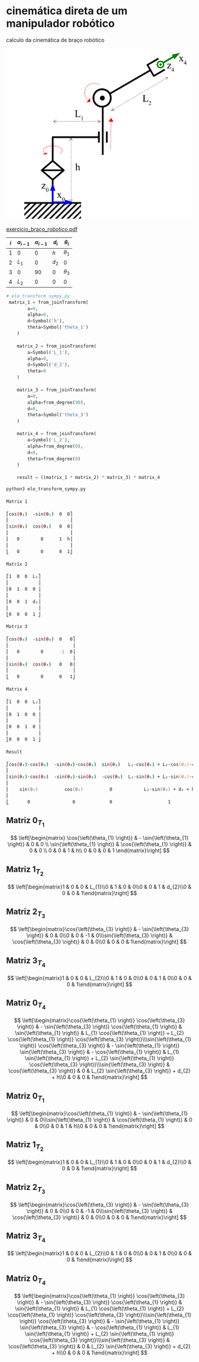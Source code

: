 # cinemática direta de um manipulador robótico

calculo da cinemática de  braço robótico


![braço](docs/exemplo_braco.png)

[exercicio_braço_robotico.pdf](docs/Avaliao_Semanal_sobre_cinemtica_direta.pdf)


| $i$ | $a_{i-1}$ | $\alpha_{i-1}$ | $d_{i}$ | $\theta_i$ |
| --- | --------- | -------------- | ------- | ---------- |
| 1   | $0$       | $0$            | $h$     | $\theta_1$ |
| 2   | $L_1$     | $0$            | $d_2$   | $0$        |
| 3   | $0$       | $90$           | $0$     | $\theta_3$ |
| 4   | $L_2$     | $0$            | $0$     | $0$        |

 
```python
# elo_transform_sympy.py
 matrix_1 = from_joinTransform(
        a=0,
        alpha=0,
        d=Symbol('h'),
        theta=Symbol('theta_1')
    )

    matrix_2 = from_joinTransform(
        a=Symbol('L_1'),
        alpha=0,
        d=Symbol('d_2'),
        theta=0
    )

    matrix_3 = from_joinTransform(
        a=0,
        alpha=from_degree(90),
        d=0,
        theta=Symbol('theta_3')
    )

    matrix_4 = from_joinTransform(
        a=Symbol('L_2'),
        alpha=from_degree(0),
        d=0,
        theta=from_degree(0)
    )

    result = ((matrix_1 * matrix_2) * matrix_3) * matrix_4
```

```zsh
python3 elo_transform_sympy.py

Matrix 1

⎡cos(θ₁)  -sin(θ₁)  0  0⎤
⎢                       ⎥
⎢sin(θ₁)  cos(θ₁)   0  0⎥
⎢                       ⎥
⎢   0        0      1  h⎥
⎢                       ⎥
⎣   0        0      0  1⎦

Matrix 2

⎡1  0  0  L₁⎤
⎢           ⎥
⎢0  1  0  0 ⎥
⎢           ⎥
⎢0  0  1  d₂⎥
⎢           ⎥
⎣0  0  0  1 ⎦

Matrix 3

⎡cos(θ₃)  -sin(θ₃)  0   0⎤
⎢                        ⎥
⎢   0        0      -1  0⎥
⎢                        ⎥
⎢sin(θ₃)  cos(θ₃)   0   0⎥
⎢                        ⎥
⎣   0        0      0   1⎦

Matrix 4

⎡1  0  0  L₂⎤
⎢           ⎥
⎢0  1  0  0 ⎥
⎢           ⎥
⎢0  0  1  0 ⎥
⎢           ⎥
⎣0  0  0  1 ⎦

Result

⎡cos(θ₁)⋅cos(θ₃)  -sin(θ₃)⋅cos(θ₁)  sin(θ₁)   L₁⋅cos(θ₁) + L₂⋅cos(θ₁)⋅cos(θ₃)  ⎤
⎢                                                                            ⎥
⎢sin(θ₁)⋅cos(θ₃)  -sin(θ₁)⋅sin(θ₃)  -cos(θ₁)  L₁⋅sin(θ₁) + L₂⋅sin(θ₁)⋅cos(θ₃)  ⎥
⎢                                                                            ⎥
⎢    sin(θ₃)          cos(θ₃)          0            L₂⋅sin(θ₃) + d₂ + h      ⎥
⎢                                                                            ⎥
⎣       0                0             0                     1               ⎦

```
##  Matriz $0_{T_1}$

$$
\left[\begin{matrix}
\cos{\left(\theta_{1} \right)} & - \sin{\left(\theta_{1} \right)} & 0 & 0 \\
\sin{\left(\theta_{1} \right)} & \cos{\left(\theta_{1} \right)} & 0 & 0 \\
0 & 0 & 1 & h\\
0 & 0 & 0 & 1
\end{matrix}\right]
$$

##  Matriz $1_{T_2}$

$$
\left[\begin{matrix}1 & 0 & 0 & L_{1}\\0 & 1 & 0 & 0\\0 & 0 & 1 & d_{2}\\0 & 0 & 0 & 1\end{matrix}\right]
$$

##  Matriz $2_{T_3}$

$$
\left[\begin{matrix}\cos{\left(\theta_{3} \right)} & - \sin{\left(\theta_{3} \right)} & 0 & 0\\0 & 0 & -1 & 0\\\sin{\left(\theta_{3} \right)} & \cos{\left(\theta_{3} \right)} & 0 & 0\\0 & 0 & 0 & 1\end{matrix}\right]
$$

##  Matriz $3_{T_4}$

$$
\left[\begin{matrix}1 & 0 & 0 & L_{2}\\0 & 1 & 0 & 0\\0 & 0 & 1 & 0\\0 & 0 & 0 & 1\end{matrix}\right]
$$

##  Matriz $0_{T_4}$

$$
\left[\begin{matrix}\cos{\left(\theta_{1} \right)} \cos{\left(\theta_{3} \right)} & - \sin{\left(\theta_{3} \right)} \cos{\left(\theta_{1} \right)} & \sin{\left(\theta_{1} \right)} & L_{1} \cos{\left(\theta_{1} \right)} + L_{2} \cos{\left(\theta_{1} \right)} \cos{\left(\theta_{3} \right)}\\\sin{\left(\theta_{1} \right)} \cos{\left(\theta_{3} \right)} & - \sin{\left(\theta_{1} \right)} \sin{\left(\theta_{3} \right)} & - \cos{\left(\theta_{1} \right)} & L_{1} \sin{\left(\theta_{1} \right)} + L_{2} \sin{\left(\theta_{1} \right)} \cos{\left(\theta_{3} \right)}\\\sin{\left(\theta_{3} \right)} & \cos{\left(\theta_{3} \right)} & 0 & L_{2} \sin{\left(\theta_{3} \right)} + d_{2} + h\\0 & 0 & 0 & 1\end{matrix}\right]
$$

##  Matriz $0_{T_1}$

$$
\left[\begin{matrix}\cos{\left(\theta_{1} \right)} & - \sin{\left(\theta_{1} \right)} & 0 & 0\\\sin{\left(\theta_{1} \right)} & \cos{\left(\theta_{1} \right)} & 0 & 0\\0 & 0 & 1 & h\\0 & 0 & 0 & 1\end{matrix}\right]
$$

##  Matriz $1_{T_2}$

$$
\left[\begin{matrix}1 & 0 & 0 & L_{1}\\0 & 1 & 0 & 0\\0 & 0 & 1 & d_{2}\\0 & 0 & 0 & 1\end{matrix}\right]
$$

##  Matriz $2_{T_3}$

$$
\left[\begin{matrix}\cos{\left(\theta_{3} \right)} & - \sin{\left(\theta_{3} \right)} & 0 & 0\\0 & 0 & -1 & 0\\\sin{\left(\theta_{3} \right)} & \cos{\left(\theta_{3} \right)} & 0 & 0\\0 & 0 & 0 & 1\end{matrix}\right]
$$

##  Matriz $3_{T_4}$

$$
\left[\begin{matrix}1 & 0 & 0 & L_{2}\\0 & 1 & 0 & 0\\0 & 0 & 1 & 0\\0 & 0 & 0 & 1\end{matrix}\right]
$$

##  Matriz $0_{T_4}$

$$
\left[\begin{matrix}\cos{\left(\theta_{1} \right)} \cos{\left(\theta_{3} \right)} & - \sin{\left(\theta_{3} \right)} \cos{\left(\theta_{1} \right)} & \sin{\left(\theta_{1} \right)} & L_{1} \cos{\left(\theta_{1} \right)} + L_{2} \cos{\left(\theta_{1} \right)} \cos{\left(\theta_{3} \right)}\\\sin{\left(\theta_{1} \right)} \cos{\left(\theta_{3} \right)} & - \sin{\left(\theta_{1} \right)} \sin{\left(\theta_{3} \right)} & - \cos{\left(\theta_{1} \right)} & L_{1} \sin{\left(\theta_{1} \right)} + L_{2} \sin{\left(\theta_{1} \right)} \cos{\left(\theta_{3} \right)}\\\sin{\left(\theta_{3} \right)} & \cos{\left(\theta_{3} \right)} & 0 & L_{2} \sin{\left(\theta_{3} \right)} + d_{2} + h\\0 & 0 & 0 & 1\end{matrix}\right]
$$
